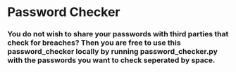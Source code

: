 # Password Checker

### You do not wish to share your passwords with third parties that check for breaches? Then you are free to use this password_checker locally by running password_checker.py with the passwords you want to check seperated by space.
